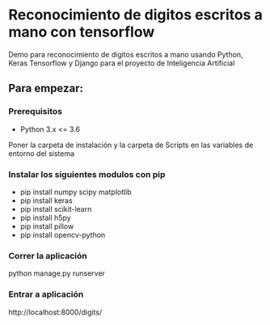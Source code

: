 # Reconocimiento de digitos escritos a mano con tensorflow

Demo para reconocimiento de digitos escritos a mano usando Python, Keras Tensorflow y Django para el proyecto de Inteligencia Artificial

## Para empezar:

### Prerequisitos

* Python 3.x <= 3.6

Poner la carpeta de instalación y la carpeta de Scripts en las variables de entorno del sistema

### Instalar los siguientes modulos con pip
* pip install numpy scipy matplotlib
* pip install keras
* pip install scikit-learn
* pip install h5py
* pip install pillow
* pip install opencv-python

### Correr la aplicación
python manage.py runserver

### Entrar a aplicación
http://localhost:8000/digits/
